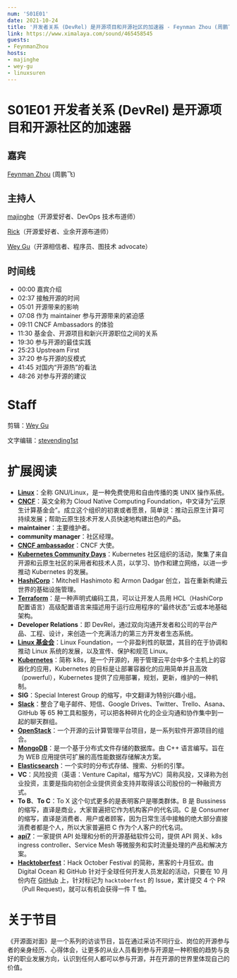 ```yaml
---
num: 'S01E01'
date: 2021-10-24
title: '开发者关系 (DevRel) 是开源项目和开源社区的加速器 - Feynman Zhou (周鹏飞)'
link: https://www.ximalaya.com/sound/465458545
guests:
- FeynmanZhou
hosts:
- majinghe
- wey-gu
- linuxsuren
---
```


# S01E01 开发者关系 (DevRel) 是开源项目和开源社区的加速器

## 嘉宾
[Feynman Zhou](https://github.com/FeynmanZhou) (周鹏飞)
## 主持人
[majinghe](https://github.com/majinghe)（开源爱好者、DevOps 技术布道师）

[Rick](https://github.com/linuxsuren)（开源爱好者、业余开源布道师）

[Wey Gu](https://github.com/wey-gu)（开源相信者、程序员、图技术 advocate）


## 时间线
* 00:00 嘉宾介绍
* 02:37 接触开源的时间
* 05:01 开源带来的影响
* 07:08 作为 maintainer 参与开源带来的紧迫感
* 09:11 CNCF Ambassadors 的体验
* 11:30 基金会、开源项目和新兴开源职位之间的关系
* 19:30 参与开源的最佳实践
* 25:23 Upstream First
* 37:20 参与开源的反模式
* 41:45 对国内“开源热”的看法
* 48:26 对参与开源的建议


# Staff
剪辑：[Wey Gu](https://github.com/wey-gu)

文字编辑：[stevending1st](https://github.com/stevending1st)


# 扩展阅读
* **[Linux](https://www.linux.org/)**：全称 GNU/Linux，是一种免费使用和自由传播的类 UNIX 操作系统。
* **[CNCF](https://www.cncf.io/)**：英文全称为 Cloud Native Computing Foundation，中文译为“云原生计算基金会”。成立这个组织的初衷或者愿景，简单说：推动云原生计算可持续发展；帮助云原生技术开发人员快速地构建出色的产品。
* **maintainer**：主要维护者。
* **community manager**：社区经理。
* **[CNCF ambassador](https://www.cncf.io/people/ambassadors/)**：CNCF 大使。
* **[Kubernetes Community Days](https://community.cncf.io/kubernetes-community-days/about-kcd/)**：Kubernetes 社区组织的活动，聚集了来自开源和云原生社区的采用者和技术人员，以学习、协作和建立网络，以进一步推动 Kubernetes 的发展。
* **[HashiCorp](https://www.hashicorp.com/)**：Mitchell Hashimoto 和 Armon Dadgar 创立，旨在重新构建云世界的基础设施管理。
* **[Terraform](https://www.terraform.io/)**：是一种声明式编码工具，可以让开发人员用 HCL（HashiCorp 配置语言）高级配置语言来描述用于运行应用程序的“最终状态”云或本地基础架构。
* **Developer Relations**：即 DevRel，通过双向沟通开发者和公司的平台产品、工程、设计，来创造一个充满活力的第三方开发者生态系统。
* **[Linux 基金会](https://www.linuxfoundation.org/)**：Linux Foundation，一个非盈利性的联盟，其目的在于协调和推动 Linux 系统的发展，以及宣传、保护和规范 Linux。
* **[Kubernetes](https://kubernetes.io/zh/)**：简称 k8s，是一个开源的，用于管理云平台中多个主机上的容器化的应用，Kubernetes 的目标是让部署容器化的应用简单并且高效（powerful），Kubernetes 提供了应用部署，规划，更新，维护的一种机制。
* **SIG**：Special Interest Group 的缩写，中文翻译为特别兴趣小组。
* **[Slack](https://slack.com/intl/zh-cn/)**：整合了电子邮件、短信、Google Drives、Twitter、Trello、Asana、GitHub 等 65 种工具和服务，可以把各种碎片化的企业沟通和协作集中到一起的聊天群组。
* **[OpenStack](https://www.openstack.org/)**：一个开源的云计算管理平台项目，是一系列软件开源项目的组合。
* **[MongoDB](https://www.mongodb.com/)**：是一个基于分布式文件存储的数据库。由 C++ 语言编写。旨在为 WEB 应用提供可扩展的高性能数据存储解决方案。
* **[Elasticsearch](https://www.elastic.co/cn/elasticsearch/)**：一个实时的分布式存储、搜索、分析的引擎。
* **VC**：风险投资（英语：Venture Capital，缩写为VC）简称风投，又译称为创业投资，主要是指向初创企业提供资金支持并取得该公司股份的一种融资方式。
* **To B**、**To C**：To X 这个句式更多的是表明客户是哪类群体。B 是 Bussiness 的缩写，直译是商业，大家普遍把它作为机构客户的代名词。C 是 Consumer 的缩写，直译是消费者、用户或者顾客，因为日常生活中接触的绝大部分直接消费者都是个人，所以大家普遍把 C 作为个人客户的代名词。
* **[api7](https://www.apiseven.com/zh)**：一家提供 API 处理和分析的开源基础软件公司，提供 API 网关、k8s ingress controller、Service Mesh 等微服务和实时流量处理的产品和解决方案。
* **[Hacktoberfest](https://hacktoberfest.digitalocean.com/)**：Hack October Festival 的简称，黑客的十月狂欢。由 Digital Ocean 和 GitHub 针对于全球任何开发人员发起的活动，只要在 10 月份内在 [GitHub](http://github.com) 上，针对标记为 `hacktoberfest` 的 Issue，累计提交 4 个 PR（Pull Request)，就可以有机会获得一件 T 恤。


# 关于节目
《开源面对面》是一个系列的访谈节目，旨在通过采访不同行业、岗位的开源参与者的亲身经历、心得体会，让更多的从业人员看到参与开源是一种积极的趋势与良好的职业发展方向，认识到任何人都可以参与开源，并在开源的世界里体现自己的价值。
